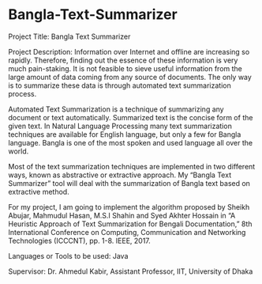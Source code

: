 # Bangla-Text-Summarizer

Project Title: Bangla Text Summarizer

Project Description: Information over Internet and offline are increasing so rapidly. Therefore, finding out the essence of these information is very much pain-staking.
It is not feasible to sieve useful information from the large amount of data coming from any source of documents. The only way is to summarize these data is through automated
text summarization process.

Automated Text Summarization is a technique of summarizing any document or text automatically. Summarized text is the concise form of the given text. In Natural Language 
Processing many text summarization techniques are available for English language, but only a few for Bangla language. Bangla is one of the most spoken and used language all 
over the world.

Most of the text summarization techniques are implemented in two different ways, known as abstractive or extractive approach. My “Bangla Text Summarizer” tool will deal with the summarization of Bangla text based on extractive method.

For my project, I am going to implement the algorithm proposed by Sheikh Abujar, Mahmudul Hasan, M.S.I Shahin and Syed Akhter Hossain in “A Heuristic Approach of Text Summarization for Bengali Documentation,” 8th International Conference on Computing, Communication and Networking Technologies (ICCCNT), pp. 1-8. IEEE, 2017.

Languages or Tools to be used: Java

Supervisor:
Dr. Ahmedul Kabir,
Assistant Professor,
IIT, University of Dhaka
